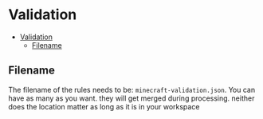 # Validation

- [Validation](#validation)
	- [Filename](#filename)

## Filename

The filename of the rules needs to be: `minecraft-validation.json`. You can have as many as you want. they will get merged during processing.
neither does the location matter as long as it is in your workspace